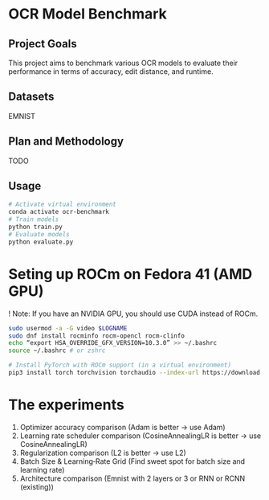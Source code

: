 # OCR Model Benchmark

## Project Goals

This project aims to benchmark various OCR models to evaluate their performance in terms of
accuracy, edit distance, and runtime.

## Datasets
EMNIST

## Plan and Methodology
TODO

## Usage
```bash
# Activate virtual environment
conda activate ocr-benchmark
# Train models
python train.py
# Evaluate models
python evaluate.py
```

# Seting up ROCm on Fedora 41 (AMD GPU)
! Note: If you have an NVIDIA GPU, you should use CUDA instead of ROCm.
```bash
sudo usermod -a -G video $LOGNAME
sudo dnf install rocminfo rocm-opencl rocm-clinfo
echo “export HSA_OVERRIDE_GFX_VERSION=10.3.0” >> ~/.bashrc
source ~/.bashrc # or zshrc

# Install PyTorch with ROCm support (in a virtual environment)
pip3 install torch torchvision torchaudio --index-url https://download.pytorch.org/whl/rocm6.2
```

# The experiments
1. Optimizer accuracy comparison (Adam is better -> use Adam)
2. Learning rate scheduler comparison (CosineAnnealingLR is better -> use CosineAnnealingLR)
3. Regularization comparison (L2 is better -> use L2)
4. Batch Size & Learning‐Rate Grid (Find sweet spot for batch size and learning rate)
5. Architecture comparison (Emnist with 2 layers or 3 or RNN or RCNN (existing))